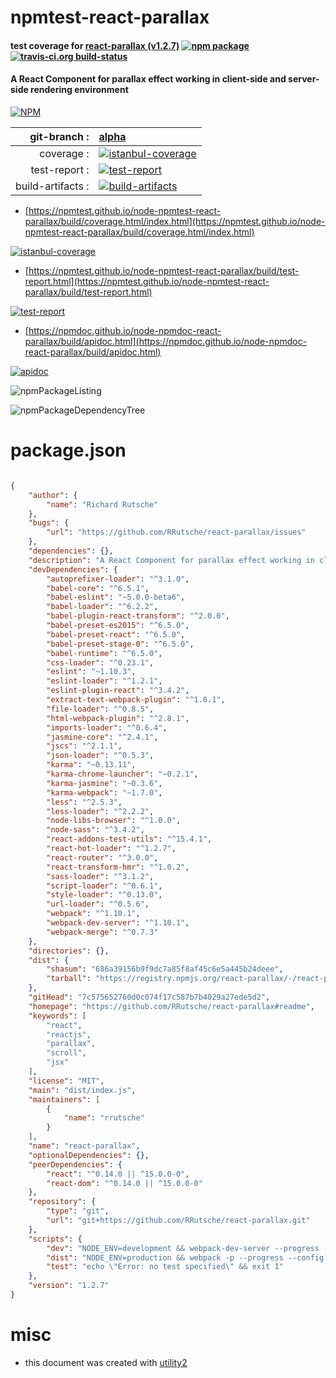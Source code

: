 # npmtest-react-parallax

#### test coverage for  [react-parallax (v1.2.7)](https://github.com/RRutsche/react-parallax#readme)  [![npm package](https://img.shields.io/npm/v/npmtest-react-parallax.svg?style=flat-square)](https://www.npmjs.org/package/npmtest-react-parallax) [![travis-ci.org build-status](https://api.travis-ci.org/npmtest/node-npmtest-react-parallax.svg)](https://travis-ci.org/npmtest/node-npmtest-react-parallax)

#### A React Component for parallax effect working in client-side and server-side rendering environment

[![NPM](https://nodei.co/npm/react-parallax.png?downloads=true&downloadRank=true&stars=true)](https://www.npmjs.com/package/react-parallax)

| git-branch : | [alpha](https://github.com/npmtest/node-npmtest-react-parallax/tree/alpha)|
|--:|:--|
| coverage : | [![istanbul-coverage](https://npmtest.github.io/node-npmtest-react-parallax/build/coverage.badge.svg)](https://npmtest.github.io/node-npmtest-react-parallax/build/coverage.html/index.html)|
| test-report : | [![test-report](https://npmtest.github.io/node-npmtest-react-parallax/build/test-report.badge.svg)](https://npmtest.github.io/node-npmtest-react-parallax/build/test-report.html)|
| build-artifacts : | [![build-artifacts](https://npmtest.github.io/node-npmtest-react-parallax/glyphicons_144_folder_open.png)](https://github.com/npmtest/node-npmtest-react-parallax/tree/gh-pages/build)|

- [https://npmtest.github.io/node-npmtest-react-parallax/build/coverage.html/index.html](https://npmtest.github.io/node-npmtest-react-parallax/build/coverage.html/index.html)

[![istanbul-coverage](https://npmtest.github.io/node-npmtest-react-parallax/build/screenCapture.buildCi.browser.%252Ftmp%252Fbuild%252Fcoverage.lib.html.png)](https://npmtest.github.io/node-npmtest-react-parallax/build/coverage.html/index.html)

- [https://npmtest.github.io/node-npmtest-react-parallax/build/test-report.html](https://npmtest.github.io/node-npmtest-react-parallax/build/test-report.html)

[![test-report](https://npmtest.github.io/node-npmtest-react-parallax/build/screenCapture.buildCi.browser.%252Ftmp%252Fbuild%252Ftest-report.html.png)](https://npmtest.github.io/node-npmtest-react-parallax/build/test-report.html)

- [https://npmdoc.github.io/node-npmdoc-react-parallax/build/apidoc.html](https://npmdoc.github.io/node-npmdoc-react-parallax/build/apidoc.html)

[![apidoc](https://npmdoc.github.io/node-npmdoc-react-parallax/build/screenCapture.buildCi.browser.%252Ftmp%252Fbuild%252Fapidoc.html.png)](https://npmdoc.github.io/node-npmdoc-react-parallax/build/apidoc.html)

![npmPackageListing](https://npmtest.github.io/node-npmtest-react-parallax/build/screenCapture.npmPackageListing.svg)

![npmPackageDependencyTree](https://npmtest.github.io/node-npmtest-react-parallax/build/screenCapture.npmPackageDependencyTree.svg)



# package.json

```json

{
    "author": {
        "name": "Richard Rutsche"
    },
    "bugs": {
        "url": "https://github.com/RRutsche/react-parallax/issues"
    },
    "dependencies": {},
    "description": "A React Component for parallax effect working in client-side and server-side rendering environment",
    "devDependencies": {
        "autoprefixer-loader": "^3.1.0",
        "babel-core": "^6.5.1",
        "babel-eslint": "~5.0.0-beta6",
        "babel-loader": "^6.2.2",
        "babel-plugin-react-transform": "^2.0.0",
        "babel-preset-es2015": "^6.5.0",
        "babel-preset-react": "^6.5.0",
        "babel-preset-stage-0": "^6.5.0",
        "babel-runtime": "^6.5.0",
        "css-loader": "^0.23.1",
        "eslint": "~1.10.3",
        "eslint-loader": "^1.2.1",
        "eslint-plugin-react": "^3.4.2",
        "extract-text-webpack-plugin": "^1.0.1",
        "file-loader": "^0.8.5",
        "html-webpack-plugin": "^2.8.1",
        "imports-loader": "^0.6.4",
        "jasmine-core": "^2.4.1",
        "jscs": "^2.1.1",
        "json-loader": "^0.5.3",
        "karma": "~0.13.11",
        "karma-chrome-launcher": "~0.2.1",
        "karma-jasmine": "~0.3.6",
        "karma-webpack": "~1.7.0",
        "less": "^2.5.3",
        "less-loader": "^2.2.2",
        "node-libs-browser": "^1.0.0",
        "node-sass": "^3.4.2",
        "react-addons-test-utils": "^15.4.1",
        "react-hot-loader": "^1.2.7",
        "react-router": "^3.0.0",
        "react-transform-hmr": "^1.0.2",
        "sass-loader": "^3.1.2",
        "script-loader": "^0.6.1",
        "style-loader": "^0.13.0",
        "url-loader": "^0.5.6",
        "webpack": "^1.10.1",
        "webpack-dev-server": "^1.10.1",
        "webpack-merge": "^0.7.3"
    },
    "directories": {},
    "dist": {
        "shasum": "686a39156b9f9dc7a85f8af45c6e5a445b24deee",
        "tarball": "https://registry.npmjs.org/react-parallax/-/react-parallax-1.2.7.tgz"
    },
    "gitHead": "7c575652760d0c074f17c587b7b4029a27ede5d2",
    "homepage": "https://github.com/RRutsche/react-parallax#readme",
    "keywords": [
        "react",
        "reactjs",
        "parallax",
        "scroll",
        "jsx"
    ],
    "license": "MIT",
    "main": "dist/index.js",
    "maintainers": [
        {
            "name": "rrutsche"
        }
    ],
    "name": "react-parallax",
    "optionalDependencies": {},
    "peerDependencies": {
        "react": "^0.14.0 || ^15.0.0-0",
        "react-dom": "^0.14.0 || ^15.0.0-0"
    },
    "repository": {
        "type": "git",
        "url": "git+https://github.com/RRutsche/react-parallax.git"
    },
    "scripts": {
        "dev": "NODE_ENV=development && webpack-dev-server --progress --config webpack.config.dev.js",
        "dist": "NODE_ENV=production && webpack -p --progress --config webpack.config.build.js",
        "test": "echo \"Error: no test specified\" && exit 1"
    },
    "version": "1.2.7"
}
```



# misc
- this document was created with [utility2](https://github.com/kaizhu256/node-utility2)
